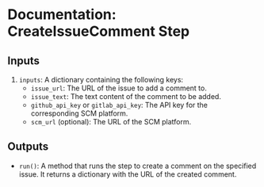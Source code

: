 # Documentation: CreateIssueComment Step

## Inputs

1. `inputs`: A dictionary containing the following keys:
    - `issue_url`: The URL of the issue to add a comment to.
    - `issue_text`: The text content of the comment to be added.
    - `github_api_key` or `gitlab_api_key`: The API key for the corresponding SCM platform.
    - `scm_url` (optional): The URL of the SCM platform.

## Outputs

- `run()`: A method that runs the step to create a comment on the specified issue. It returns a dictionary with the URL of the created comment.